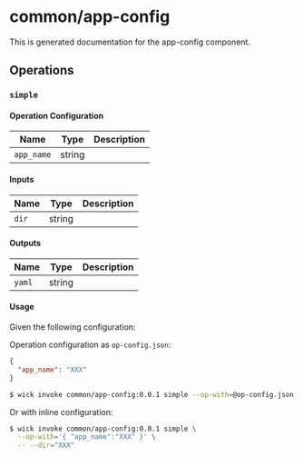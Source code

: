 # common/app-config

This is generated documentation for the app-config component.


## Operations

### `simple`

#### Operation Configuration

| Name | Type | Description |
| ---- | ---- | ----------- |
| `app_name` | string |  |


#### Inputs

| Name | Type | Description |
| ---- | ---- | ----------- |
| `dir` | string |  |


#### Outputs

| Name | Type | Description |
| ---- | ---- | ----------- |
| `yaml` | string |  |

#### Usage

Given the following configuration:

Operation configuration as `op-config.json`:

```json
{ 
  "app_name": "XXX"
}
```

```bash
$ wick invoke common/app-config:0.0.1 simple --op-with=@op-config.json -- --dir="XXX"
```

Or with inline configuration:

```bash
$ wick invoke common/app-config:0.0.1 simple \
  --op-with='{ "app_name":"XXX" }' \
  -- --dir="XXX"
```

